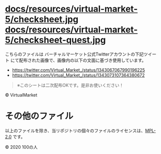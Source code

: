 
# [docs/resources/virtual-market-5/checksheet.jpg](docs/resources/virtual-market-5/checksheet.jpg)<br>[docs/resources/virtual-market-5/checksheet-quest.jpg](docs/resources/virtual-market-5/checksheet-quest.jpg)

こちらのファイルは バーチャルマーケット公式Twitterアカウントの下記ツイート
にて配布された画像で、画像内の以下の文面に基づき使用しています。

- https://twitter.com/Virtual_Market_/status/1343067067990196225
- https://twitter.com/Virtual_Market_/status/1343073107364380672

> ※このシートは二次配布OKです。是非お使いください！

© VirtualMarket

# その他のファイル

以上のファイルを除き、当リポジトリの個々のファイルのライセンスは、[MPL-2.0](https://spdx.org/licenses/MPL-2.0.html) です。

© 2020 100の人
